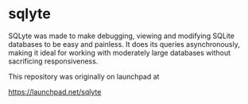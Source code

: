 # sqlyte

SQLyte was made to make debugging, viewing and modifying SQLite databases to be easy and painless. It does its queries asynchronously, making it ideal for working with moderately large databases without sacrificing responsiveness.

This repository was originally on launchpad at

https://launchpad.net/sqlyte
